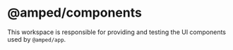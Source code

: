 # @amped/components

This workspace is responsible for providing and testing the UI components used by `@amped/app`.
